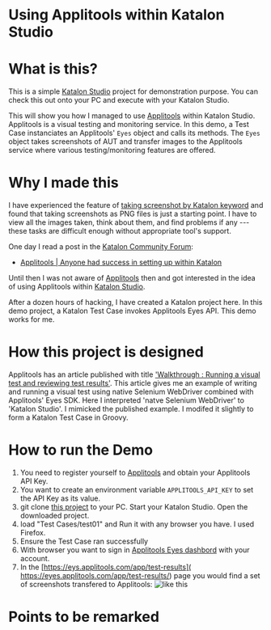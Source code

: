 Using Applitools within Katalon Studio
===========

# What is this?

This is a simple [Katalon Studio](https://www.katalon.com/) project for demonstration purpose. You can check this out onto your PC and execute with your Katalon Studio.

This will show you how I managed to use [Applitools](https://applitools.com/) within Katalon Studio. Applitools is a visual testing and monitoring service. In this demo, a Test Case instanciates an Applitools' `Eyes` object and calls its methods. The `Eyes` object takes  screenshots of AUT and transfer images to the Applitools service where various testing/monitoring features are offered.

# Why I made this

I have experienced the feature of [taking screenshot by Katalon keyword](https://docs.katalon.com/display/KD/%5BWebUI%5D+Take+Screenshot) and found that taking screenshots as PNG files is just a starting point. I have to view all the images taken, think about them, and find problems if any --- these tasks are difficult enough without appropriate tool's support.

One day I read a post in the [Katalon Community Forum](https://forum.katalon.com/discussions):

- [Applitools | Anyone had success in setting up within Katalon](https://forum.katalon.com/discussion/5628/applitools-anyone-had-success-in-setting-up-within-katalon)

Until then I was not aware of [Applitools](https://applitools.com/) then and got interested in the idea of using Applitools within [Katalon Studio](https://www.katalon.com/).

After a dozen hours of hacking, I have created a Katalon project here. In this demo project, a Katalon Test Case invokes Applitools Eyes API. This demo works for me.

# How this project is designed

Applitools has an article published with title ['Walkthrough : Running a visual test and reviewing test results']( https://applitools.com/docs/topics/overview/walkthough-example.html). This article gives me an example of writing and running a visual test using native Selenium WebDriver combined with Applitools' Eyes SDK. Here I interpreted 'natve Selenium WebDriver' to 'Katalon Studio'. I mimicked the published example. I modifed it slightly to form a Katalon Test Case in Groovy.

# How to run the Demo

1. You need to register yourself to [Applitools](https://applitools.com/users/register) and obtain your Applitools API Key.
2. You want to create an environment variable `APPLITOOLS_API_KEY` to set the API Key as its value.
3. git clone [this project](https://github.com/kazurayam/UsingApplitoolsWithinKatalonStudio) to your PC. Start your Katalon Studio. Open the downloaded project.
4. load "Test Cases/test01" and Run it with any browser you have. I used Firefox.
5. Ensure the Test Case ran successfully
6. With browser you want to sign in [Applitools Eyes dashbord](https://applitools.com/users/login) with your account.
7. In the [https://eys.applitools.com/app/test-results]( https://eyes.applitools.com/app/test-results/) page you would find a set of screenshots transfered to Applitools: ![like this](
    https://github.com/kazurayam/UsingApplitoolsWithinKatalonStudio/blob/master/docs/images/applitools_eys.PNG?raw=true)

# Points to be remarked
